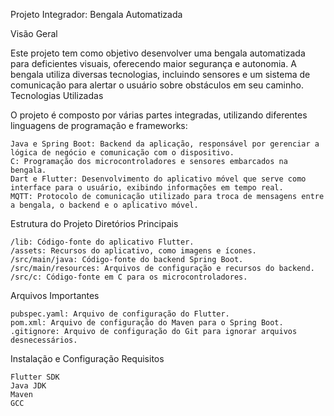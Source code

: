 Projeto Integrador: Bengala Automatizada

Visão Geral

Este projeto tem como objetivo desenvolver uma bengala automatizada para deficientes visuais, oferecendo maior segurança e autonomia. A bengala utiliza diversas tecnologias, incluindo sensores e um sistema de comunicação para alertar o usuário sobre obstáculos em seu caminho.
Tecnologias Utilizadas

O projeto é composto por várias partes integradas, utilizando diferentes linguagens de programação e frameworks:

    Java e Spring Boot: Backend da aplicação, responsável por gerenciar a lógica de negócio e comunicação com o dispositivo.
    C: Programação dos microcontroladores e sensores embarcados na bengala.
    Dart e Flutter: Desenvolvimento do aplicativo móvel que serve como interface para o usuário, exibindo informações em tempo real.
    MQTT: Protocolo de comunicação utilizado para troca de mensagens entre a bengala, o backend e o aplicativo móvel.

Estrutura do Projeto
Diretórios Principais

    /lib: Código-fonte do aplicativo Flutter.
    /assets: Recursos do aplicativo, como imagens e ícones.
    /src/main/java: Código-fonte do backend Spring Boot.
    /src/main/resources: Arquivos de configuração e recursos do backend.
    /src/c: Código-fonte em C para os microcontroladores.

Arquivos Importantes

    pubspec.yaml: Arquivo de configuração do Flutter.
    pom.xml: Arquivo de configuração do Maven para o Spring Boot.
    .gitignore: Arquivo de configuração do Git para ignorar arquivos desnecessários.

Instalação e Configuração
Requisitos

    Flutter SDK
    Java JDK
    Maven
    GCC
